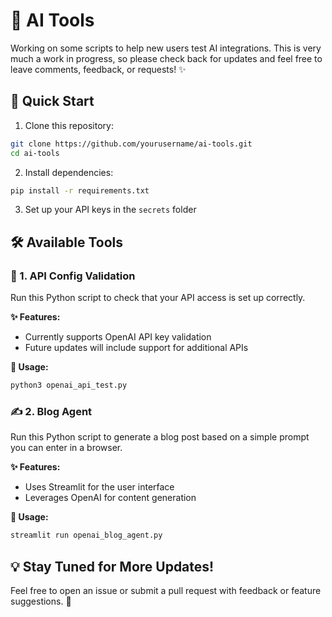 # 🤖 AI Tools

Working on some scripts to help new users test AI integrations. This is very much a work in progress, so please check back for updates and feel free to leave comments, feedback, or requests! ✨

## 🚀 Quick Start

1. Clone this repository:
```bash
git clone https://github.com/yourusername/ai-tools.git
cd ai-tools
```

2. Install dependencies:
```bash
pip install -r requirements.txt
```

3. Set up your API keys in the `secrets` folder

## 🛠️ Available Tools

### 🔑 1. API Config Validation
Run this Python script to check that your API access is set up correctly.

**✨ Features:**
- Currently supports OpenAI API key validation
- Future updates will include support for additional APIs

**🚀 Usage:**
```bash
python3 openai_api_test.py
```

### ✍️ 2. Blog Agent
Run this Python script to generate a blog post based on a simple prompt you can enter in a browser.

**✨ Features:**
- Uses Streamlit for the user interface
- Leverages OpenAI for content generation

**🚀 Usage:**
```bash
streamlit run openai_blog_agent.py
```

## 💡 Stay Tuned for More Updates!
Feel free to open an issue or submit a pull request with feedback or feature suggestions. 🌟